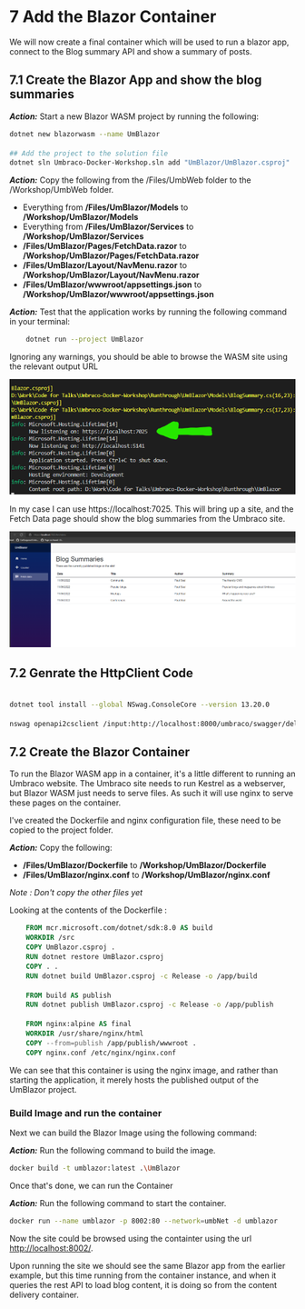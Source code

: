 # 7 Add the Blazor Container

We will now create a final container which will be used to run a blazor app, connect to the Blog summary API and show a summary of posts.

## 7.1 Create the Blazor App and show the blog summaries

***Action:*** Start a new Blazor WASM project by running the following:

```bash
dotnet new blazorwasm --name UmBlazor

## Add the project to the solution file
dotnet sln Umbraco-Docker-Workshop.sln add "UmBlazor/UmBlazor.csproj"
```

***Action:*** Copy the following from the /Files/UmbWeb folder to the /Workshop/UmbWeb folder.

- Everything from **/Files/UmBlazor/Models** to **/Workshop/UmBlazor/Models**
- Everything from **/Files/UmBlazor/Services** to **/Workshop/UmBlazor/Services**
- **/Files/UmBlazor/Pages/FetchData.razor** to **/Workshop/UmBlazor/Pages/FetchData.razor**
- **/Files/UmBlazor/Layout/NavMenu.razor** to **/Workshop/UmBlazor/Layout/NavMenu.razor**
- **/Files/UmBlazor/wwwroot/appsettings.json** to **/Workshop/UmBlazor/wwwroot/appsettings.json**

***Action:*** Test that the application works by running the following command in your terminal:

```bash
    dotnet run --project UmBlazor
```
    
Ignoring any warnings, you should be able to browse the WASM site using the relevant output URL

![Blazor App](media/5_BlazorWasm.png)

In my case I can use https://localhost:7025. This will bring up a site, and the Fetch Data page should show the blog summaries from the Umbraco site.

![Blazor Fetch Data](media/5_BlazorWasm2.png)


## 7.2 Genrate the HttpClient Code

```bash

dotnet tool install --global NSwag.ConsoleCore --version 13.20.0

nswag openapi2csclient /input:http://localhost:8000/umbraco/swagger/delivery/swagger.json /output:ApiClient.cs /namespace:UmBlazor.Clients
```


## 7.2 Create the Blazor Container

To run the Blazor WASM app in a container, it's a little different to running an Umbraco website. The Umbraco site needs to run Kestrel as a webserver, but Blazor WASM just needs to serve files. As such it will use nginx to serve these pages on the container. 

I've created the Dockerfile and nginx configuration file, these need to be copied to the project folder.

***Action:*** Copy the following:

- **/Files/UmBlazor/Dockerfile** to **/Workshop/UmBlazor/Dockerfile**
- **/Files/UmBlazor/nginx.conf** to **/Workshop/UmBlazor/nginx.conf**

*Note : Don't copy the other files yet*

Looking at the contents of the Dockerfile : 

```dockerfile
    FROM mcr.microsoft.com/dotnet/sdk:8.0 AS build
    WORKDIR /src
    COPY UmBlazor.csproj .
    RUN dotnet restore UmBlazor.csproj
    COPY . .
    RUN dotnet build UmBlazor.csproj -c Release -o /app/build

    FROM build AS publish
    RUN dotnet publish UmBlazor.csproj -c Release -o /app/publish

    FROM nginx:alpine AS final
    WORKDIR /usr/share/nginx/html
    COPY --from=publish /app/publish/wwwroot .
    COPY nginx.conf /etc/nginx/nginx.conf
```

We can see that this container is using the nginx image, and rather than starting the application, it merely hosts the published output of the UmBlazor project. 

### Build Image and run the container

Next we can build the Blazor Image using the following command:

***Action:*** Run the following command to build the image.

```bash
docker build -t umblazor:latest .\UmBlazor    
```

Once that's done, we can run the Container

***Action:*** Run the following command to start the container.

```bash
docker run --name umblazor -p 8002:80 --network=umbNet -d umblazor
```

Now the site could be browsed using the containter using the url [http://localhost:8002/](http://localhost:8002/).
   
Upon running the site we should see the same Blazor app from the earlier example, but this time running from the container instance, and when it queries the rest API to load blog content, it is doing so from the content delivery container.

